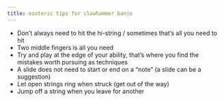 ```yaml
---
title: esoteric tips for clawhammer banjo
---
```


- Don’t always need to hit the hi-string / sometimes that’s all you need to hit
- Two middle fingers is all you need
- Try and play at the edge of your ability, that’s where you find the mistakes worth pursuing as techniques
- A slide does not need to start or end on a “note” (a slide can be a suggestion)
- Let open strings ring when struck (get out of the way)
- Jump off a string when you leave for another
